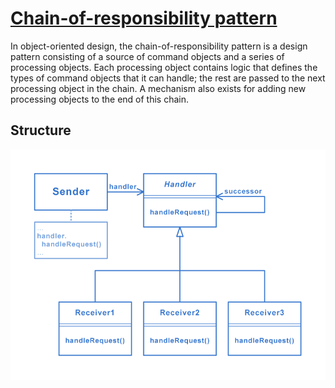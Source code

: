 # [Chain-of-responsibility pattern](https://en.wikipedia.org/wiki/Chain-of-responsibility_pattern)
In object-oriented design, the chain-of-responsibility pattern is a design pattern consisting of a source of command objects and a series of processing objects. Each processing object contains logic that defines the types of command objects that it can handle; the rest are passed to the next processing object in the chain. A mechanism also exists for adding new processing objects to the end of this chain.

## Structure
<img src="./Structure.png" />
